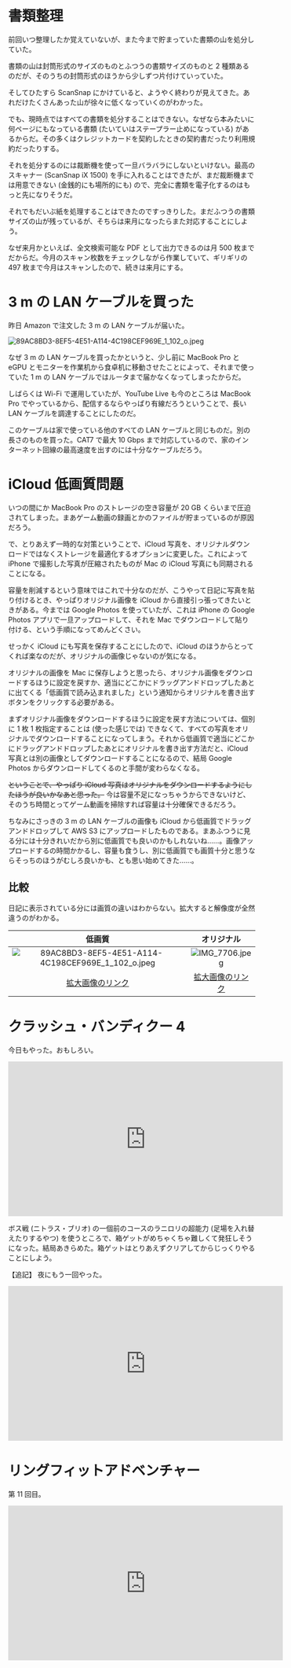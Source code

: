 # 書類整理
前回いつ整理したか覚えていないが、また今まで貯まっていた書類の山を処分していた。

書類の山は封筒形式のサイズのものとふつうの書類サイズのものと 2 種類あるのだが、そのうちの封筒形式のほうから少しずつ片付けていっていた。

そしてひたすら ScanSnap にかけていると、ようやく終わりが見えてきた。あれだけたくさんあった山が徐々に低くなっていくのがわかった。

でも、現時点ではすべての書類を処分することはできない。なぜなら本みたいに何ページにもなっている書類 (たいていはステープラー止めになっている) があるからだ。その多くはクレジットカードを契約したときの契約書だったり利用規約だったりする。

それを処分するのには裁断機を使って一旦バラバラにしないといけない。最高のスキャナー (ScanSnap iX 1500) を手に入れることはできたが、まだ裁断機までは用意できない (金銭的にも場所的にも) ので、完全に書類を電子化するのはもっと先になりそうだ。

それでもだいぶ紙を処理することはできたのですっきりした。まだふつうの書類サイズの山が残っているが、そちらは来月になったらまた対応することにしよう。

なぜ来月かといえば、全文検索可能な PDF として出力できるのは月 500 枚までだからだ。今月のスキャン枚数をチェックしながら作業していて、ギリギリの 497 枚まで今月はスキャンしたので、続きは来月にする。

# 3 m の LAN ケーブルを買った
昨日 Amazon で注文した 3 m の LAN ケーブルが届いた。

![89AC8BD3-8EF5-4E51-A114-4C198CEF969E_1_102_o.jpeg](https://noraworld.github.io/box-bulbasaur/2020/10/e32ce253ab0efec3abde3427de8a814a37704c6112081e99575c3cc74f4f7bfe.jpeg)

なぜ 3 m の LAN ケーブルを買ったかというと、少し前に MacBook Pro と eGPU とモニターを作業机から食卓机に移動させたことによって、それまで使っていた 1 m の LAN ケーブルではルータまで届かなくなってしまったからだ。

しばらくは Wi-Fi で運用していたが、YouTube Live も今のところは MacBook Pro でやっているから、配信するならやっぱり有線だろうということで、長い LAN ケーブルを調達することにしたのだ。

このケーブルは家で使っている他のすべての LAN ケーブルと同じものだ。別の長さのものを買った。CAT7 で最大 10 Gbps まで対応しているので、家のインターネット回線の最高速度を出すのには十分なケーブルだろう。

# iCloud 低画質問題
いつの間にか MacBook Pro のストレージの空き容量が 20 GB くらいまで圧迫されてしまった。まあゲーム動画の録画とかのファイルが貯まっているのが原因だろう。

で、とりあえず一時的な対策ということで、iCloud 写真を、オリジナルダウンロードではなくストレージを最適化するオプションに変更した。これによって iPhone で撮影した写真が圧縮されたものが Mac の iCloud 写真にも同期されることになる。

容量を削減するという意味ではこれで十分なのだが、こうやって日記に写真を貼り付けるとき、やっぱりオリジナル画像を iCloud から直接引っ張ってきたいときがある。今までは Google Photos を使っていたが、これは iPhone の Google Photos アプリで一旦アップロードして、それを Mac でダウンロードして貼り付ける、という手順になってめんどくさい。

せっかく iCloud にも写真を保存することにしたので、iCloud のほうからとってくれば楽なのだが、オリジナルの画像じゃないのが気になる。

オリジナルの画像を Mac に保存しようと思ったら、オリジナル画像をダウンロードするほうに設定を戻すか、適当にどこかにドラッグアンドドロップしたあとに出てくる「低画質で読み込まれました」という通知からオリジナルを書き出すボタンをクリックする必要がある。

まずオリジナル画像をダウンロードするほうに設定を戻す方法については、個別に 1 枚 1 枚指定することは (使った感じでは) できなくて、すべての写真をオリジナルでダウンロードすることになってしまう。それから低画質で適当にどこかにドラッグアンドドロップしたあとにオリジナルを書き出す方法だと、iCloud 写真とは別の画像としてダウンロードすることになるので、結局 Google Photos からダウンロードしてくるのと手間が変わらなくなる。

~~ということで、やっぱり iCloud 写真はオリジナルをダウンロードするようにしたほうが良いかなあと思った。~~ 今は容量不足になっちゃうからできないけど、そのうち時間とってゲーム動画を掃除すれば容量は十分確保できるだろう。

ちなみにさっきの 3 m の LAN ケーブルの画像も iCloud から低画質でドラッグアンドドロップして AWS S3 にアップロードしたものである。まあふつうに見る分には十分きれいだから別に低画質でも良いのかもしれないね……。画像アップロードするの時間かかるし、容量も食うし、別に低画質でも画質十分と思うならそっちのほうがむしろ良いかも、とも思い始めてきた……。

## 比較
日記に表示されている分には画質の違いはわからない。拡大すると解像度が全然違うのがわかる。

| 低画質 | オリジナル |
|:---:|:---:|
| ![89AC8BD3-8EF5-4E51-A114-4C198CEF969E_1_102_o.jpeg](https://noraworld.github.io/box-bulbasaur/2020/10/e32ce253ab0efec3abde3427de8a814a37704c6112081e99575c3cc74f4f7bfe.jpeg) | ![IMG_7706.jpeg](https://noraworld.github.io/box-bulbasaur/2020/10/7b78c325bcbdd012c9f94caef511eb3025420ad409086d06de7d3102cc2036c1.jpeg) |
| [拡大画像のリンク](https://diary.noraworld.media/images/2020/10/e32ce253ab0efec3abde3427de8a814a37704c6112081e99575c3cc74f4f7bfe.jpeg) | [拡大画像のリンク](https://diary.noraworld.media/images/2020/10/7b78c325bcbdd012c9f94caef511eb3025420ad409086d06de7d3102cc2036c1.jpeg) |

# クラッシュ・バンディクー 4
今日もやった。おもしろい。

<iframe width="560" height="315" src="https://www.youtube.com/embed/yzTFeEsQXOA" frameborder="0" allow="accelerometer; autoplay; clipboard-write; encrypted-media; gyroscope; picture-in-picture" allowfullscreen></iframe>

ボス戦 (ニトラス・ブリオ) の一個前のコースのラニロリの超能力 (足場を入れ替えたりするやつ) を使うところで、箱ゲットがめちゃくちゃ難しくて発狂しそうになった。結局あきらめた。箱ゲットはとりあえずクリアしてからじっくりやることにしよう。

【追記】
夜にもう一回やった。

<iframe width="560" height="315" src="https://www.youtube.com/embed/KEsdIN5IQCg" frameborder="0" allow="accelerometer; autoplay; clipboard-write; encrypted-media; gyroscope; picture-in-picture" allowfullscreen></iframe>

# リングフィットアドベンチャー
第 11 回目。

<iframe width="560" height="315" src="https://www.youtube.com/embed/4ajDFTfEKsM" frameborder="0" allow="accelerometer; autoplay; clipboard-write; encrypted-media; gyroscope; picture-in-picture" allowfullscreen></iframe>
